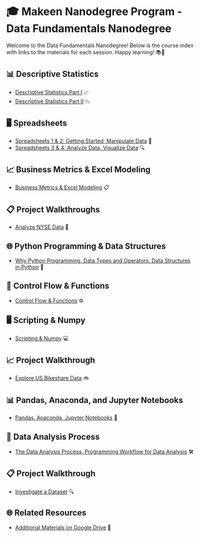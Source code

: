# 🎓 Makeen Nanodegree Program - Data Fundamentals Nanodegree

Welcome to the Data Fundamentals Nanodegree! Below is the course index with links to the materials for each session. Happy learning! 📚🚀

## 📊 Descriptive Statistics
- [Descriptive Statistics Part I](docs/Session-1.pdf) 📈
- [Descriptive Statistics Part II](docs/Session-2.pdf) 📉

## 🖥️ Spreadsheets
- [Spreadsheets 1 & 2: Getting Started, Manipulate Data](docs/Session-3.pdf) 🌟
- [Spreadsheets 3 & 4: Analyze Data, Visualize Data](docs/Session-4.pdf) 🔍

## 📈 Business Metrics & Excel Modeling
- [Business Metrics & Excel Modeling](docs/Session-5.pdf) 📋

## 📋 Project Walkthroughs
- [Analyze NYSE Data](docs/Session-6.pdf) 🏦

## 🌐 Python Programming & Data Structures
- [Why Python Programming, Data Types and Operators, Data Structures in Python](docs/Session-7.pdf) 🐍

## 🧠 Control Flow & Functions
- [Control Flow & Functions](docs/Session-8.pdf) ⚙️

## 🖥️ Scripting & Numpy
- [Scripting & Numpy](docs/Session-9.pdf) 💻

## 📈 Project Walkthrough
- [Explore US Bikeshare Data](docs/Session-10.pdf) 🚲

## 📊 Pandas, Anaconda, and Jupyter Notebooks
- [Pandas, Anaconda, Jupyter Notebooks](docs/Session-11.pdf) 🐼

## 🔄 Data Analysis Process
- [The Data Analysis Process, Programming Workflow for Data Analysis](docs/Session-12.pdf) 🛠️

## 📋 Project Walkthrough
- [Investigate a Dataset](docs/Session-13.pdf) 🔍

## 🌐 Related Resources
- [Additional Materials on Google Drive](https://drive.google.com/drive/folders/1V9LXJ6yd_rE9Jo-270qdZ5g4NdCl2tGW?usp=sharing) 📁
